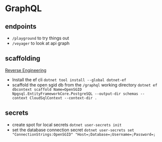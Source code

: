 # GraphQL

## endpoints

- `/playground` to try things out
- `/voyager` to look at api graph

## scaffolding

[Reverse Engineering](https://docs.microsoft.com/en-us/ef/core/managing-schemas/scaffolding)

- Install the ef cli
  `dotnet tool install --global dotnet-ef`
- scaffold the open sgid db from the `/graphql` working directory
  `dotnet ef dbcontext scaffold Name=OpenSGID Npgsql.EntityFrameworkCore.PostgreSQL --output-dir schemas --context CloudSqlContext --context-dir .`

## secrets

- create spot for local secrets
  `dotnet user-secrets init`
- set the database connection secret
  `dotnet user-secrets set "ConnectionStrings:OpenSGID" "Host=;Database=;Username=;Password=;`
